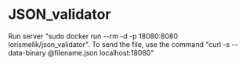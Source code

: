 # JSON_validator
Run server "sudo docker run --rm -d -p 18080:8080 lorismelik/json_validator". 
To send the file, use the command "curl -s --data-binary @filename.json localhost:18080"
